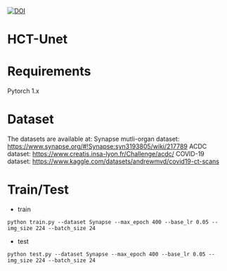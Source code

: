 [![DOI](https://zenodo.org/badge/788787031.svg)](https://zenodo.org/doi/10.5281/zenodo.11070837)
# HCT-Unet
# Requirements
Pytorch 1.x
# Dataset
The datasets are available at:
Synapse mutli-organ dataset: https://www.synapse.org/#!Synapse:syn3193805/wiki/217789
ACDC dataset: <https://www.creatis.insa-lyon.fr/Challenge/acdc/>
COVID-19 dataset: https://www.kaggle.com/datasets/andrewmvd/covid19-ct-scans

# Train/Test
* train
```
python train.py --dataset Synapse --max_epoch 400 --base_lr 0.05 --img_size 224 --batch_size 24
```
* test
```
python test.py --dataset Synapse --max_epoch 400 --base_lr 0.05 --img_size 224 --batch_size 24
```
